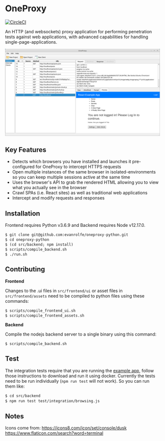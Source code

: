 # OneProxy
[![CircleCI](https://circleci.com/gh/evanrolfe/oneproxy.svg?style=shield)](https://app.circleci.com/pipelines/github/evanrolfe/oneproxy)

An HTTP (and websockets) proxy application for performing penetration tests against web applications, with advanced capabilities for handling single-page-applications.

![](./screenshot.png)

## Key Features

- Detects which browsers you have installed and launches it pre-configured for OneProxy to intercept HTTPS requests
- Open multiple instances of the same browser in isolated-environments so you can keep multiple sessions active at the same time
- Uses the browser's API to grab the rendered HTML allowing you to view what you actually see in the browser
- Crawl SPAs (i.e. React sites) as well as traditional web applications
- Intercept and modify requests and responses

## Installation
Frontend requires Python v3.6.9 and Backend requires Node v12.17.0.

```
$ git clone git@github.com:evanrolfe/oneproxy-python.git
$ cd oneproxy-python
$ (cd src/backend; npm install)
$ scripts/compile_backend.sh
$ ./run.sh
```

## Contributing

**Frontend**

Changes to the .ui files in `src/frontend/ui` or asset files in `src/frontend/assets` need to be compiled to python files using these commands:
```
$ scripts/compile_frontend_ui.sh
$ scripts/compile_frontend_assets.sh
```

**Backend**

Compile the nodejs backend server to a single binary using this command:
```
$ scripts/compile_backend.sh
```

## Test

The integration tests require that you are running the [example app](https://github.com/evanrolfe/example_app), follow those instructions to download and run it using docker. Currently the tests need to be run individually (`npm run test` will not work). So you can run them like:
```bash
$ cd src/backend
$ npm run test test/integration/browsing.js
```

## Notes

Icons come from:
https://icons8.com/icon/set/console/dusk
https://www.flaticon.com/search?word=terminal
